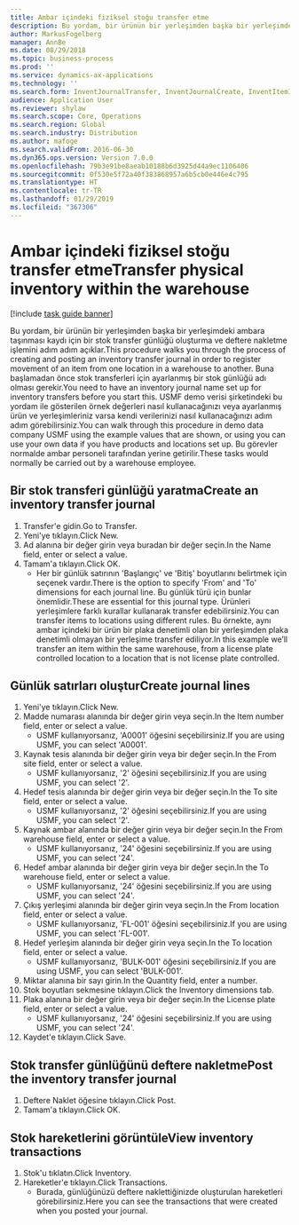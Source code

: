 ```yaml
---
title: Ambar içindeki fiziksel stoğu transfer etme
description: Bu yordam, bir ürünün bir yerleşimden başka bir yerleşimdeki ambara taşınması kaydı için bir stok transfer günlüğü oluşturma ve deftere nakletme işlemini adım adım açıklar.
author: MarkusFogelberg
manager: AnnBe
ms.date: 08/29/2018
ms.topic: business-process
ms.prod: ''
ms.service: dynamics-ax-applications
ms.technology: ''
ms.search.form: InventJournalTransfer, InventJournalCreate, InventItemIdLookupSimple, InventLocationIdLookup, WMSLocationIdLookup, InventTrans
audience: Application User
ms.reviewer: shylaw
ms.search.scope: Core, Operations
ms.search.region: Global
ms.search.industry: Distribution
ms.author: mafoge
ms.search.validFrom: 2016-06-30
ms.dyn365.ops.version: Version 7.0.0
ms.openlocfilehash: 79b3e91be8aeab10188b6d3925d44a9ec1106406
ms.sourcegitcommit: 0f530e5f72a40f383868957a6b5cb0e446e4c795
ms.translationtype: HT
ms.contentlocale: tr-TR
ms.lasthandoff: 01/29/2019
ms.locfileid: "367306"
---
```

# <a name="transfer-physical-inventory-within-the-warehouse"></a><span data-ttu-id="396ba-103">Ambar içindeki fiziksel stoğu transfer etme</span><span class="sxs-lookup"><span data-stu-id="396ba-103">Transfer physical inventory within the warehouse</span></span>

[!include [task guide banner](../../includes/task-guide-banner.md)]

<span data-ttu-id="396ba-104">Bu yordam, bir ürünün bir yerleşimden başka bir yerleşimdeki ambara taşınması kaydı için bir stok transfer günlüğü oluşturma ve deftere nakletme işlemini adım adım açıklar.</span><span class="sxs-lookup"><span data-stu-id="396ba-104">This procedure walks you through the process of creating and posting an inventory transfer journal in order to register movement of an item from one location in a warehouse to another.</span></span> <span data-ttu-id="396ba-105">Buna başlamadan önce stok transferleri için ayarlanmış bir stok günlüğü adı olması gerekir.</span><span class="sxs-lookup"><span data-stu-id="396ba-105">You need to have an inventory journal name set up for inventory transfers before you start this.</span></span> <span data-ttu-id="396ba-106">USMF demo verisi şirketindeki bu yordam ile gösterilen örnek değerleri nasıl kullanacağınızı veya ayarlanmış ürün ve yerleşimleriniz varsa kendi verilerinizi nasıl kullanacağınızı adım adım görebilirsiniz.</span><span class="sxs-lookup"><span data-stu-id="396ba-106">You can walk through this procedure in demo data company USMF using the example values that are shown, or using you can use your own data if you have products and locations set up.</span></span> <span data-ttu-id="396ba-107">Bu görevler normalde ambar personeli tarafından yerine getirilir.</span><span class="sxs-lookup"><span data-stu-id="396ba-107">These tasks would normally be carried out by a warehouse employee.</span></span>


## <a name="create-an-inventory-transfer-journal"></a><span data-ttu-id="396ba-108">Bir stok transferi günlüğü yaratma</span><span class="sxs-lookup"><span data-stu-id="396ba-108">Create an inventory transfer journal</span></span>
1. <span data-ttu-id="396ba-109">Transfer'e gidin.</span><span class="sxs-lookup"><span data-stu-id="396ba-109">Go to Transfer.</span></span>
2. <span data-ttu-id="396ba-110">Yeni'ye tıklayın.</span><span class="sxs-lookup"><span data-stu-id="396ba-110">Click New.</span></span>
3. <span data-ttu-id="396ba-111">Ad alanına bir değer girin veya buradan bir değer seçin.</span><span class="sxs-lookup"><span data-stu-id="396ba-111">In the Name field, enter or select a value.</span></span>
4. <span data-ttu-id="396ba-112">Tamam'a tıklayın.</span><span class="sxs-lookup"><span data-stu-id="396ba-112">Click OK.</span></span>
    * <span data-ttu-id="396ba-113">Her bir günlük satırının 'Başlangıç' ve 'Bitiş' boyutlarını belirtmek için seçenek vardır.</span><span class="sxs-lookup"><span data-stu-id="396ba-113">There is the option to specify 'From' and 'To' dimensions for each journal line.</span></span> <span data-ttu-id="396ba-114">Bu günlük türü için bunlar önemlidir.</span><span class="sxs-lookup"><span data-stu-id="396ba-114">These are essential for this journal type.</span></span> <span data-ttu-id="396ba-115">Ürünleri yerleşimlere farklı kurallar kullanarak transfer edebilirsiniz.</span><span class="sxs-lookup"><span data-stu-id="396ba-115">You can transfer items to locations using different rules.</span></span> <span data-ttu-id="396ba-116">Bu örnekte, aynı ambar içindeki bir ürün bir plaka denetimli olan bir yerleşimden plaka denetimli olmayan bir yerleşime transfer ediliyor.</span><span class="sxs-lookup"><span data-stu-id="396ba-116">In this example we’ll transfer an item within the same warehouse, from a license plate controlled location to a location that is not license plate controlled.</span></span>   

## <a name="create-journal-lines"></a><span data-ttu-id="396ba-117">Günlük satırları oluştur</span><span class="sxs-lookup"><span data-stu-id="396ba-117">Create journal lines</span></span>
1. <span data-ttu-id="396ba-118">Yeni'ye tıklayın.</span><span class="sxs-lookup"><span data-stu-id="396ba-118">Click New.</span></span>
2. <span data-ttu-id="396ba-119">Madde numarası alanında bir değer girin veya seçin.</span><span class="sxs-lookup"><span data-stu-id="396ba-119">In the Item number field, enter or select a value.</span></span>
    * <span data-ttu-id="396ba-120">USMF kullanıyorsanız, 'A0001' öğesini seçebilirsiniz.</span><span class="sxs-lookup"><span data-stu-id="396ba-120">If you are using USMF, you can select 'A0001'.</span></span>  
3. <span data-ttu-id="396ba-121">Kaynak tesis alanında bir değer girin veya bir değer seçin.</span><span class="sxs-lookup"><span data-stu-id="396ba-121">In the From site field, enter or select a value.</span></span>
    * <span data-ttu-id="396ba-122">USMF kullanıyorsanız, '2' öğesini seçebilirsiniz.</span><span class="sxs-lookup"><span data-stu-id="396ba-122">If you are using USMF, you can select '2'.</span></span>  
4. <span data-ttu-id="396ba-123">Hedef tesis alanında bir değer girin veya bir değer seçin.</span><span class="sxs-lookup"><span data-stu-id="396ba-123">In the To site field, enter or select a value.</span></span>
    * <span data-ttu-id="396ba-124">USMF kullanıyorsanız, '2' öğesini seçebilirsiniz.</span><span class="sxs-lookup"><span data-stu-id="396ba-124">If you are using USMF, you can select '2'.</span></span>  
5. <span data-ttu-id="396ba-125">Kaynak ambar alanında bir değer girin veya bir değer seçin.</span><span class="sxs-lookup"><span data-stu-id="396ba-125">In the From warehouse field, enter or select a value.</span></span>
    * <span data-ttu-id="396ba-126">USMF kullanıyorsanız, '24' öğesini seçebilirsiniz.</span><span class="sxs-lookup"><span data-stu-id="396ba-126">If you are using USMF, you can select '24'.</span></span>  
6. <span data-ttu-id="396ba-127">Hedef ambar alanında bir değer girin veya bir değer seçin.</span><span class="sxs-lookup"><span data-stu-id="396ba-127">In the To warehouse field, enter or select a value.</span></span>
    * <span data-ttu-id="396ba-128">USMF kullanıyorsanız, '24' öğesini seçebilirsiniz.</span><span class="sxs-lookup"><span data-stu-id="396ba-128">If you are using USMF, you can select '24'.</span></span>  
7. <span data-ttu-id="396ba-129">Çıkış yerleşimi alanında bir değer girin veya seçin.</span><span class="sxs-lookup"><span data-stu-id="396ba-129">In the From location field, enter or select a value.</span></span>
    * <span data-ttu-id="396ba-130">USMF kullanıyorsanız, 'FL-001' öğesini seçebilirsiniz.</span><span class="sxs-lookup"><span data-stu-id="396ba-130">If you are using USMF, you can select 'FL-001'.</span></span>  
8. <span data-ttu-id="396ba-131">Hedef yerleşim alanında bir değer girin veya seçin.</span><span class="sxs-lookup"><span data-stu-id="396ba-131">In the To location field, enter or select a value.</span></span>
    * <span data-ttu-id="396ba-132">USMF kullanıyorsanız, 'BULK-001' öğesini seçebilirsiniz.</span><span class="sxs-lookup"><span data-stu-id="396ba-132">If you are using USMF, you can select 'BULK-001'.</span></span>  
9. <span data-ttu-id="396ba-133">Miktar alanına bir sayı girin.</span><span class="sxs-lookup"><span data-stu-id="396ba-133">In the Quantity field, enter a number.</span></span>
10. <span data-ttu-id="396ba-134">Stok boyutları sekmesine tıklayın.</span><span class="sxs-lookup"><span data-stu-id="396ba-134">Click the Inventory dimensions tab.</span></span>
11. <span data-ttu-id="396ba-135">Plaka alanına bir değer girin veya bir değer seçin.</span><span class="sxs-lookup"><span data-stu-id="396ba-135">In the License plate field, enter or select a value.</span></span>
    * <span data-ttu-id="396ba-136">USMF kullanıyorsanız, '24' öğesini seçebilirsiniz.</span><span class="sxs-lookup"><span data-stu-id="396ba-136">If you are using USMF, you can select '24'.</span></span>  
12. <span data-ttu-id="396ba-137">Kaydet'e tıklayın.</span><span class="sxs-lookup"><span data-stu-id="396ba-137">Click Save.</span></span>

## <a name="post-the-inventory-transfer-journal"></a><span data-ttu-id="396ba-138">Stok transfer günlüğünü deftere nakletme</span><span class="sxs-lookup"><span data-stu-id="396ba-138">Post the inventory transfer journal</span></span>
1. <span data-ttu-id="396ba-139">Deftere Naklet öğesine tıklayın.</span><span class="sxs-lookup"><span data-stu-id="396ba-139">Click Post.</span></span>
2. <span data-ttu-id="396ba-140">Tamam'a tıklayın.</span><span class="sxs-lookup"><span data-stu-id="396ba-140">Click OK.</span></span>

## <a name="view-inventory-transactions"></a><span data-ttu-id="396ba-141">Stok hareketlerini görüntüle</span><span class="sxs-lookup"><span data-stu-id="396ba-141">View inventory transactions</span></span>
1. <span data-ttu-id="396ba-142">Stok'u tıklatın.</span><span class="sxs-lookup"><span data-stu-id="396ba-142">Click Inventory.</span></span>
2. <span data-ttu-id="396ba-143">Hareketler'e tıklayın.</span><span class="sxs-lookup"><span data-stu-id="396ba-143">Click Transactions.</span></span>
    * <span data-ttu-id="396ba-144">Burada, günlüğünüzü deftere naklettiğinizde oluşturulan hareketleri görebilirsiniz.</span><span class="sxs-lookup"><span data-stu-id="396ba-144">Here you can see the transactions that were created when you posted your journal.</span></span>  

